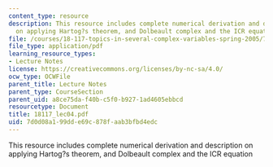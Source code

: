```yaml
---
content_type: resource
description: This resource includes complete numerical derivation and description
  on applying Hartog?s theorem, and Dolbeault complex and the ICR equation
file: /courses/18-117-topics-in-several-complex-variables-spring-2005/7d0d08a199dde69c878faab3bfbd4edc_18117_lec04.pdf
file_type: application/pdf
learning_resource_types:
- Lecture Notes
license: https://creativecommons.org/licenses/by-nc-sa/4.0/
ocw_type: OCWFile
parent_title: Lecture Notes
parent_type: CourseSection
parent_uid: a8ce75da-f40b-c5f0-b927-1ad4605ebbcd
resourcetype: Document
title: 18117_lec04.pdf
uid: 7d0d08a1-99dd-e69c-878f-aab3bfbd4edc
---
```

This resource includes complete numerical derivation and description on applying Hartog?s theorem, and Dolbeault complex and the ICR equation